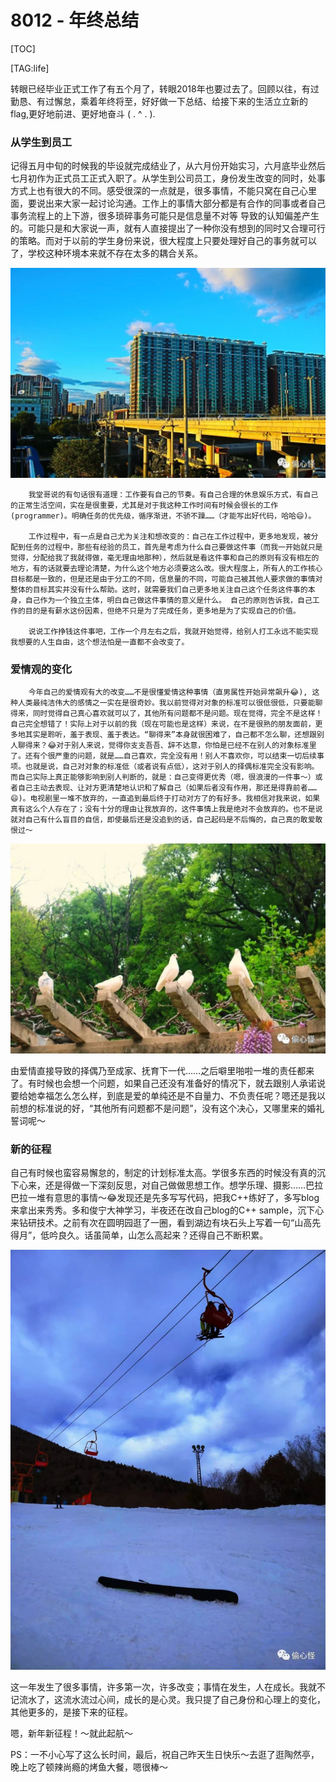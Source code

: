 # 8012 - 年终总结

[TOC]

[TAG:life]

转眼已经毕业正式工作了有五个月了，转眼2018年也要过去了。回顾以往，有过勤恳、有过懈怠，乘着年终将至，好好做一下总结、给接下来的生活立立新的flag,更好地前进、更好地奋斗 ( . ^ . ).

### 从学生到员工
        

记得五月中旬的时候我的毕设就完成结业了，从六月份开始实习，六月底毕业然后七月初作为正式员工正式入职了。从学生到公司员工，身份发生改变的同时，处事方式上也有很大的不同。感受很深的一点就是，很多事情，不能只窝在自己心里面，要说出来大家一起讨论沟通。工作上的事情大部分都是有合作的同事或者自己事务流程上的上下游，很多琐碎事务可能只是信息量不对等 导致的认知偏差产生的。可能只是和大家说一声，就有人直接提出了一种你没有想到的同时又合理可行的策略。而对于以前的学生身份来说，很大程度上只要处理好自己的事务就可以了，学校这种环境本来就不存在太多的耦合关系。

![img](2018-summary/1.jpg)

        我堂哥说的有句话很有道理：工作要有自己的节奏。有自己合理的休息娱乐方式，有自己的正常生活空间，实在是很重要，尤其是对于我这种工作时间有时候会很长的工作(programmer)。明确任务的优先级，循序渐进，不骄不躁……（才能写出好代码，哈哈😄)。

        工作过程中，有一点是自己尤为关注和想改变的：自己在工作过程中，更多地发现，被分配到任务的过程中，那些有经验的员工，首先是考虑为什么自己要做这件事（而我一开始就只是觉得，分配给我了我就得做，毫无理由地那种），然后就是看这件事和自己的原则有没有相左的地方，有的话就要去理论清楚，为什么这个地方必须要这么改。很大程度上，所有人的工作核心目标都是一致的，但是还是由于分工的不同，信息量的不同，可能自己被其他人要求做的事情对整体的目标其实并没有什么帮助。这时，就需要我们自己更多地关注自己这个任务这件事的本身，自己作为一个独立主体，明白自己做这件事情的意义是什么。 自己的原则告诉我，自己工作的目的是有薪水这份因素，但绝不只是为了完成任务，更多地是为了实现自己的价值。

        说说工作挣钱这件事吧，工作一个月左右之后，我就开始觉得，给别人打工永远不能实现我想要的人生自由，这个想法怕是一直都不会改变了。

### 爱情观的变化

        今年自己的爱情观有大的改变……不是很懂爱情这种事情（直男属性开始异常飙升😂), 这种人类最纯洁伟大的感情之一实在是很奇妙。我以前觉得对对象的标准可以很低很低，只要能聊得来，同时觉得自己真心喜欢就可以了，其他所有问题都不是问题。现在觉得，完全不是这样！自己完全想错了！实际上对于以前的我（现在可能也是这样）来说，在不是很熟的朋友面前，更多地其实是聆听，羞于表现、羞于表达。“聊得来”本身就很困难了，自己都不怎么聊，还想跟别人聊得来？😂对于别人来说，觉得你支支吾吾、辞不达意，你怕是已经不在别人的对象标准里了。还有个很严重的问题，就是……自己喜欢，完全没有用！别人不喜欢你，可以结束一切后续事项。也就是说，自己对对象的标准低（或者说有点低），这对于别人的择偶标准完全没有影响。而自己实际上真正能够影响到别人判断的，就是：自己变得更优秀（嗯，很浪漫的一件事～）或者自己主动去表现、让对方更清楚地认识和了解自己（如果后者没有作用，那还是得靠前者……😄)。电视剧里一堆不放弃的，一直追到最后终于打动对方了的有好多。我相信对我来说，如果真有这么个人存在了；没有十分的理由让我放弃的，这件事情上我是绝对不会放弃的。也不是说就对自己有什么盲目的自信，即使最后还是没追到的话，自己起码是不后悔的，自己真的敢爱敢恨过～

![img](2018-summary/2.jpg)

由爱情直接导致的择偶乃至成家、抚育下一代……之后噼里啪啦一堆的责任都来了。有时候也会想一个问题，如果自己还没有准备好的情况下，就去跟别人承诺说要给她幸福怎么怎么样，到底是爱的单纯还是不自量力、不负责任呢？嗯还是我以前想的标准说的好，“其他所有问题都不是问题”，没有这个决心，又哪里来的婚礼誓词呢～

### 新的征程

自己有时候也蛮容易懈怠的，制定的计划标准太高。学很多东西的时候没有真的沉下心来，还是得做一下深刻反思，对自己做做思想工作。想学乐理、摄影……巴拉巴拉一堆有意思的事情～😂发现还是先多写写代码，把我C++练好了，多写blog来拿出来秀秀。多和俊宁大神学习，半夜还在改自己blog的C++ sample，沉下心来钻研技术。之前有次在圆明园逛了一圈，看到湖边有块石头上写着一句“山高先得月”，低吟良久。话虽简单，山怎么高起来？还得自己不断积累。

![img](2018-summary/3.jpg)

这一年发生了很多事情，许多第一次，许多改变；事情在发生，人在成长。我就不记流水了，这流水流过心间，成长的是心灵。我只提了自己身份和心理上的变化，其他更多的，是接下来的征程。

嗯，新年新征程！～就此起航～

PS：一不小心写了这么长时间，最后，祝自己昨天生日快乐～去逛了逛陶然亭，晚上吃了顿辣尚瘾的烤鱼大餐，嗯很棒～

